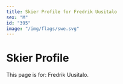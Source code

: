 ```yaml
---
title: Skier Profile for Fredrik Uusitalo
sex: "M"
id: "395"
image: "/img/flags/swe.svg" 
---
```


# Skier Profile

This page is for: Fredrik Uusitalo.
    